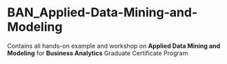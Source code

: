 # BAN_Applied-Data-Mining-and-Modeling
Contains all hands-on example and workshop on **Applied Data Mining and Modeling** for **Business Analytics** Graduate Certificate Program
